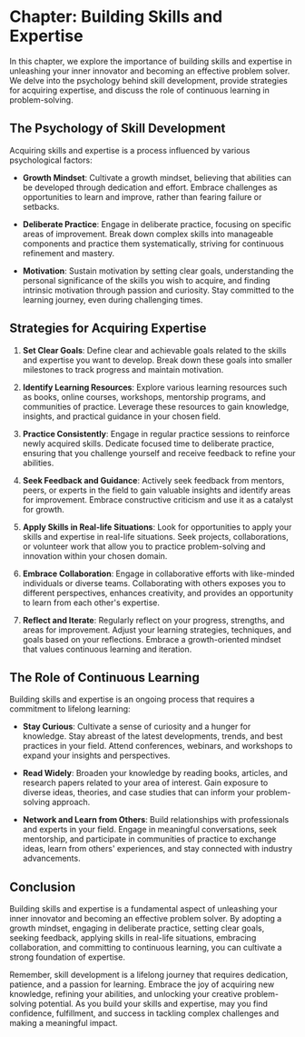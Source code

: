 Chapter: Building Skills and Expertise
======================================

In this chapter, we explore the importance of building skills and expertise in unleashing your inner innovator and becoming an effective problem solver. We delve into the psychology behind skill development, provide strategies for acquiring expertise, and discuss the role of continuous learning in problem-solving.

The Psychology of Skill Development
-----------------------------------

Acquiring skills and expertise is a process influenced by various psychological factors:

* **Growth Mindset**: Cultivate a growth mindset, believing that abilities can be developed through dedication and effort. Embrace challenges as opportunities to learn and improve, rather than fearing failure or setbacks.

* **Deliberate Practice**: Engage in deliberate practice, focusing on specific areas of improvement. Break down complex skills into manageable components and practice them systematically, striving for continuous refinement and mastery.

* **Motivation**: Sustain motivation by setting clear goals, understanding the personal significance of the skills you wish to acquire, and finding intrinsic motivation through passion and curiosity. Stay committed to the learning journey, even during challenging times.

Strategies for Acquiring Expertise
----------------------------------

1. **Set Clear Goals**: Define clear and achievable goals related to the skills and expertise you want to develop. Break down these goals into smaller milestones to track progress and maintain motivation.

2. **Identify Learning Resources**: Explore various learning resources such as books, online courses, workshops, mentorship programs, and communities of practice. Leverage these resources to gain knowledge, insights, and practical guidance in your chosen field.

3. **Practice Consistently**: Engage in regular practice sessions to reinforce newly acquired skills. Dedicate focused time to deliberate practice, ensuring that you challenge yourself and receive feedback to refine your abilities.

4. **Seek Feedback and Guidance**: Actively seek feedback from mentors, peers, or experts in the field to gain valuable insights and identify areas for improvement. Embrace constructive criticism and use it as a catalyst for growth.

5. **Apply Skills in Real-life Situations**: Look for opportunities to apply your skills and expertise in real-life situations. Seek projects, collaborations, or volunteer work that allow you to practice problem-solving and innovation within your chosen domain.

6. **Embrace Collaboration**: Engage in collaborative efforts with like-minded individuals or diverse teams. Collaborating with others exposes you to different perspectives, enhances creativity, and provides an opportunity to learn from each other's expertise.

7. **Reflect and Iterate**: Regularly reflect on your progress, strengths, and areas for improvement. Adjust your learning strategies, techniques, and goals based on your reflections. Embrace a growth-oriented mindset that values continuous learning and iteration.

The Role of Continuous Learning
-------------------------------

Building skills and expertise is an ongoing process that requires a commitment to lifelong learning:

* **Stay Curious**: Cultivate a sense of curiosity and a hunger for knowledge. Stay abreast of the latest developments, trends, and best practices in your field. Attend conferences, webinars, and workshops to expand your insights and perspectives.

* **Read Widely**: Broaden your knowledge by reading books, articles, and research papers related to your area of interest. Gain exposure to diverse ideas, theories, and case studies that can inform your problem-solving approach.

* **Network and Learn from Others**: Build relationships with professionals and experts in your field. Engage in meaningful conversations, seek mentorship, and participate in communities of practice to exchange ideas, learn from others' experiences, and stay connected with industry advancements.

Conclusion
----------

Building skills and expertise is a fundamental aspect of unleashing your inner innovator and becoming an effective problem solver. By adopting a growth mindset, engaging in deliberate practice, setting clear goals, seeking feedback, applying skills in real-life situations, embracing collaboration, and committing to continuous learning, you can cultivate a strong foundation of expertise.

Remember, skill development is a lifelong journey that requires dedication, patience, and a passion for learning. Embrace the joy of acquiring new knowledge, refining your abilities, and unlocking your creative problem-solving potential. As you build your skills and expertise, may you find confidence, fulfillment, and success in tackling complex challenges and making a meaningful impact.

